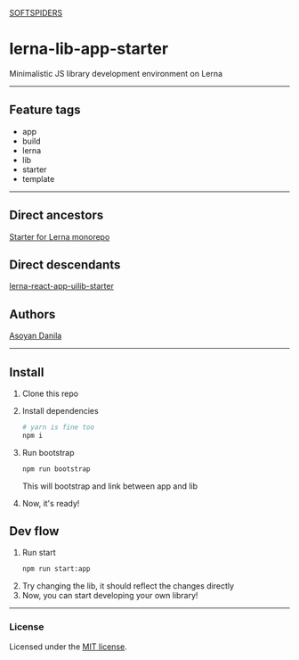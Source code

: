 [SOFTSPIDERS](https://github.com/softspiders/softspiders)

# lerna-lib-app-starter

Minimalistic JS library development environment on Lerna

---

## Feature tags

- app
- build
- lerna
- lib
- starter
- template

---

## Direct ancestors

[Starter for Lerna monorepo](https://github.com/softspiders/lerna)

## Direct descendants

[lerna-react-app-uilib-starter](https://github.com/softspiders/lerna-react-app-uilib-starter)

## Authors

[Asoyan Danila](https://github.com/Danilkashtan)

---

## Install
1. Clone this repo
2. Install dependencies
   ```sh
   # yarn is fine too
   npm i
   ```
3. Run bootstrap
   ```sh
   npm run bootstrap
   ```

   This will bootstrap and link between app and lib
4. Now, it's ready!

## Dev flow
1. Run start
   ```sh
   npm run start:app
   ```
2. Try changing the lib, it should reflect the changes directly
3. Now, you can start developing your own library!

---

### License

Licensed under the [MIT license](./LICENSE). 


